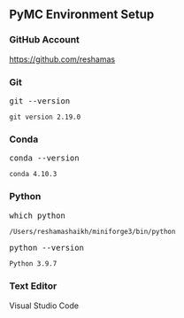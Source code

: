 ## PyMC Environment Setup

### GitHub Account

https://github.com/reshamas

### Git
<kbd>  git --version  </kbd> 

```
git version 2.19.0
```

### Conda
<kbd> conda --version  </kbd>

```
conda 4.10.3
```

### Python
<kbd> which python  </kbd>

```bash
/Users/reshamashaikh/miniforge3/bin/python
```

<kbd>  python --version    </kbd>

```
Python 3.9.7
```

### Text Editor
Visual Studio Code

